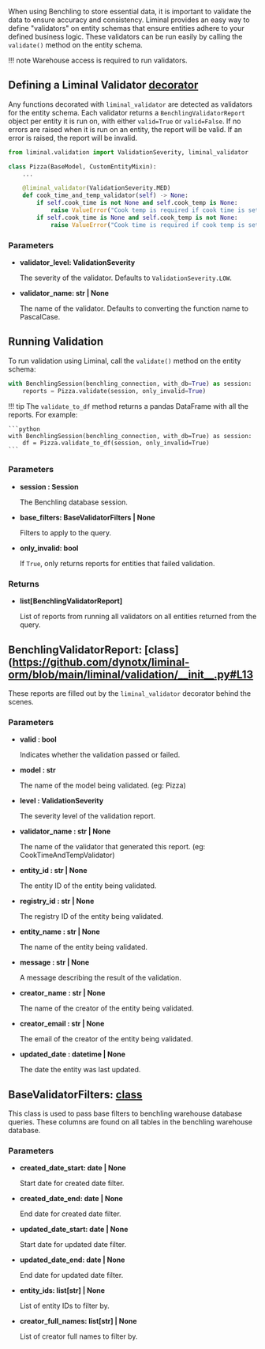 When using Benchling to store essential data, it is important to validate the data to ensure accuracy and consistency. Liminal provides an easy way to define "validators" on entity schemas that ensure entities adhere to your defined business logic. These validators can be run easily by calling the `validate()` method on the entity schema.

!!! note
    Warehouse access is required to run validators.

## Defining a Liminal Validator [decorator](https://github.com/dynotx/liminal-orm/blob/main/liminal/validation/__init__.py#L61)

Any functions decorated with `liminal_validator` are detected as validators for the entity schema.
Each validator returns a `BenchlingValidatorReport` object per entity it is run on, with either `valid=True` or `valid=False`.
If no errors are raised when it is run on an entity, the report will be valid. If an error is raised, the report will be invalid.

```python
from liminal.validation import ValidationSeverity, liminal_validator

class Pizza(BaseModel, CustomEntityMixin):
    ...

    @liminal_validator(ValidationSeverity.MED)
    def cook_time_and_temp_validator(self) -> None:
        if self.cook_time is not None and self.cook_temp is None:
            raise ValueError("Cook temp is required if cook time is set")
        if self.cook_time is None and self.cook_temp is not None:
            raise ValueError("Cook time is required if cook temp is set")
```

### Parameters

- **validator_level: ValidationSeverity**

    The severity of the validator. Defaults to `ValidationSeverity.LOW`.

- **validator_name: str | None**

    The name of the validator. Defaults to converting the function name to PascalCase.

## Running Validation

To run validation using Liminal, call the `validate()` method on the entity schema:

```python
with BenchlingSession(benchling_connection, with_db=True) as session:
    reports = Pizza.validate(session, only_invalid=True)
```

!!! tip
    The `validate_to_df` method returns a pandas DataFrame with all the reports. For example:

    ```python
    with BenchlingSession(benchling_connection, with_db=True) as session:
        df = Pizza.validate_to_df(session, only_invalid=True)
    ```

### Parameters

- **session : Session**

    The Benchling database session.

- **base_filters: BaseValidatorFilters | None**

    Filters to apply to the query.

- **only_invalid: bool**

    If `True`, only returns reports for entities that failed validation.

### Returns

- **list[BenchlingValidatorReport]**

    List of reports from running all validators on all entities returned from the query.

## BenchlingValidatorReport: [class](https://github.com/dynotx/liminal-orm/blob/main/liminal/validation/__init__.py#L13

These reports are filled out by the `liminal_validator` decorator behind the scenes.

### Parameters

- **valid : bool**

    Indicates whether the validation passed or failed.

- **model : str**

    The name of the model being validated. (eg: Pizza)

- **level : ValidationSeverity**

    The severity level of the validation report.

- **validator_name : str | None**

    The name of the validator that generated this report. (eg: CookTimeAndTempValidator)

- **entity_id : str | None**

    The entity ID of the entity being validated.

- **registry_id : str | None**

    The registry ID of the entity being validated.

- **entity_name : str | None**

    The name of the entity being validated.

- **message : str | None**

    A message describing the result of the validation.

- **creator_name : str | None**

    The name of the creator of the entity being validated.

- **creator_email : str | None**

    The email of the creator of the entity being validated.

- **updated_date : datetime | None**

    The date the entity was last updated.

## BaseValidatorFilters: [class](https://github.com/dynotx/liminal-orm/blob/main/liminal/base/base_validation_filters.py)

This class is used to pass base filters to benchling warehouse database queries.
These columns are found on all tables in the benchling warehouse database.

### Parameters

- **created_date_start: date | None**

    Start date for created date filter.

- **created_date_end: date | None**

    End date for created date filter.

- **updated_date_start: date | None**

    Start date for updated date filter.

- **updated_date_end: date | None**

    End date for updated date filter.

- **entity_ids: list[str] | None**

    List of entity IDs to filter by.

- **creator_full_names: list[str] | None**

    List of creator full names to filter by.
